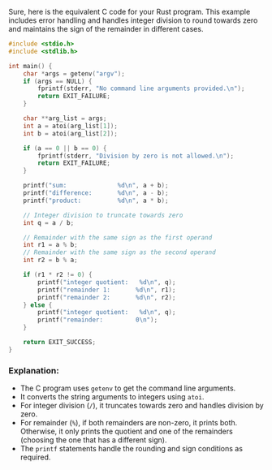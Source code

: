 Sure, here is the equivalent C code for your Rust program. This example includes error handling and handles integer division to round towards zero and maintains the sign of the remainder in different cases.

```c
#include <stdio.h>
#include <stdlib.h>

int main() {
    char *args = getenv("argv");
    if (args == NULL) {
        fprintf(stderr, "No command line arguments provided.\n");
        return EXIT_FAILURE;
    }

    char **arg_list = args;
    int a = atoi(arg_list[1]);
    int b = atoi(arg_list[2]);

    if (a == 0 || b == 0) {
        fprintf(stderr, "Division by zero is not allowed.\n");
        return EXIT_FAILURE;
    }

    printf("sum:              %d\n", a + b);
    printf("difference:       %d\n", a - b);
    printf("product:          %d\n", a * b);

    // Integer division to truncate towards zero
    int q = a / b;

    // Remainder with the same sign as the first operand
    int r1 = a % b;
    // Remainder with the same sign as the second operand
    int r2 = b % a;

    if (r1 * r2 != 0) {
        printf("integer quotient:   %d\n", q);
        printf("remainder 1:       %d\n", r1);
        printf("remainder 2:       %d\n", r2);
    } else {
        printf("integer quotient:   %d\n", q);
        printf("remainder:         0\n");
    }

    return EXIT_SUCCESS;
}
```

### Explanation:
- The C program uses `getenv` to get the command line arguments.
- It converts the string arguments to integers using `atoi`.
- For integer division (`/`), it truncates towards zero and handles division by zero.
- For remainder (`%`), if both remainders are non-zero, it prints both. Otherwise, it only prints the quotient and one of the remainders (choosing the one that has a different sign).
- The `printf` statements handle the rounding and sign conditions as required.
